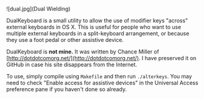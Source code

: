 ![dual.jpg](Dual Wielding)

DualKeyboard is a small utility to allow the use of modifier keys "across" external keyboards in OS X. This is useful for people who want to use multiple external keyboards in a split-keyboard arrangement, or because they use a foot pedal or other assistive device.

DualKeyboard is **not mine.** It was written by Chance Miller of [http://dotdotcomorg.net/](http://dotdotcomorg.net/). I have preserved it on GitHub in case his site disappears from the Internet.

To use, simply compile using `Makefile` and then run `./alterkeys`. You may need to check "Enable access for assistive devices" in the Universal Access preference pane if you haven't done so already.

